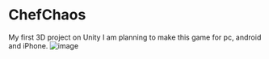 # ChefChaos
My first 3D project on Unity
I am planning to make this game for pc, android and iPhone.
![image](https://github.com/Sanyo4ek373/ChefChaos/assets/71271563/85c4faf3-6cb3-47ba-8a75-9b5328378f47)
